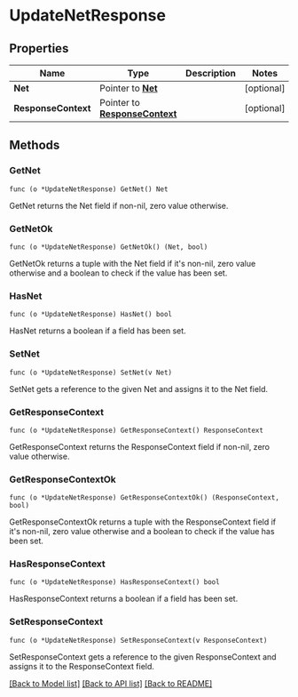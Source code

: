 # UpdateNetResponse

## Properties

Name | Type | Description | Notes
------------ | ------------- | ------------- | -------------
**Net** | Pointer to [**Net**](Net.md) |  | [optional] 
**ResponseContext** | Pointer to [**ResponseContext**](ResponseContext.md) |  | [optional] 

## Methods

### GetNet

`func (o *UpdateNetResponse) GetNet() Net`

GetNet returns the Net field if non-nil, zero value otherwise.

### GetNetOk

`func (o *UpdateNetResponse) GetNetOk() (Net, bool)`

GetNetOk returns a tuple with the Net field if it's non-nil, zero value otherwise
and a boolean to check if the value has been set.

### HasNet

`func (o *UpdateNetResponse) HasNet() bool`

HasNet returns a boolean if a field has been set.

### SetNet

`func (o *UpdateNetResponse) SetNet(v Net)`

SetNet gets a reference to the given Net and assigns it to the Net field.

### GetResponseContext

`func (o *UpdateNetResponse) GetResponseContext() ResponseContext`

GetResponseContext returns the ResponseContext field if non-nil, zero value otherwise.

### GetResponseContextOk

`func (o *UpdateNetResponse) GetResponseContextOk() (ResponseContext, bool)`

GetResponseContextOk returns a tuple with the ResponseContext field if it's non-nil, zero value otherwise
and a boolean to check if the value has been set.

### HasResponseContext

`func (o *UpdateNetResponse) HasResponseContext() bool`

HasResponseContext returns a boolean if a field has been set.

### SetResponseContext

`func (o *UpdateNetResponse) SetResponseContext(v ResponseContext)`

SetResponseContext gets a reference to the given ResponseContext and assigns it to the ResponseContext field.


[[Back to Model list]](../README.md#documentation-for-models) [[Back to API list]](../README.md#documentation-for-api-endpoints) [[Back to README]](../README.md)


